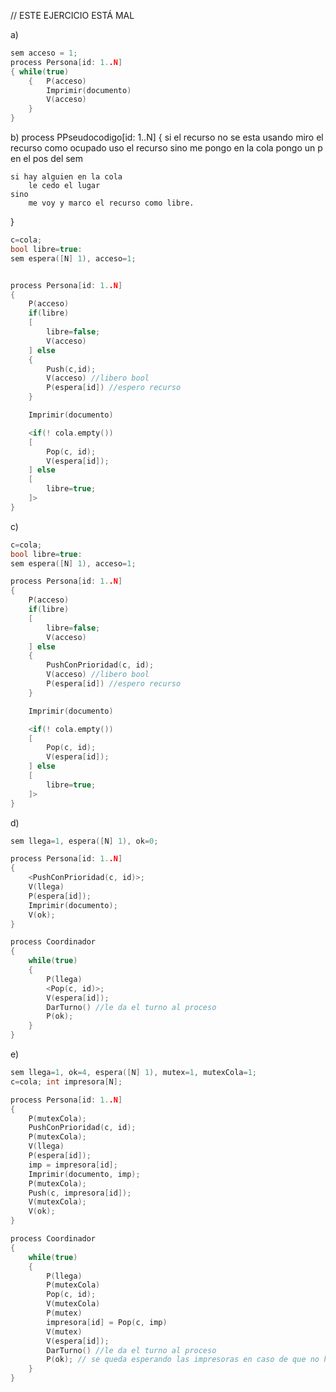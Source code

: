 // ESTE EJERCICIO ESTÁ MAL

a)
````C
sem acceso = 1;
process Persona[id: 1..N]
{ while(true)
    {   P(acceso)
        Imprimir(documento)
        V(acceso)
    }
}
````

b)
process PPseudocodigo[id: 1..N]
{
    si el recurso no se esta usando
        miro el recurso como ocupado
        uso el recurso
    sino
        me pongo en la cola
        pongo un p en el pos del sem
    
    si hay alguien en la cola
        le cedo el lugar
    sino
        me voy y marco el recurso como libre.
}

````C
c=cola;
bool libre=true:
sem espera([N] 1), acceso=1;


process Persona[id: 1..N]
{
    P(acceso)
    if(libre)
    [
        libre=false;
        V(acceso)
    ] else
    {
        Push(c,id);
        V(acceso) //libero bool
        P(espera[id]) //espero recurso
    }

    Imprimir(documento)

    <if(! cola.empty())
    [
        Pop(c, id);
        V(espera[id]);
    ] else
    [
        libre=true;
    ]>
}
````

c)
````C
c=cola;
bool libre=true:
sem espera([N] 1), acceso=1;

process Persona[id: 1..N]
{
    P(acceso)
    if(libre)
    [
        libre=false;
        V(acceso)
    ] else
    {
        PushConPrioridad(c, id);
        V(acceso) //libero bool
        P(espera[id]) //espero recurso
    }

    Imprimir(documento)

    <if(! cola.empty())
    [
        Pop(c, id);
        V(espera[id]);
    ] else
    [
        libre=true;
    ]>
}
````

d)
````C
sem llega=1, espera([N] 1), ok=0;

process Persona[id: 1..N]
{
    <PushConPrioridad(c, id)>;
    V(llega)
    P(espera[id]);
    Imprimir(documento);
    V(ok);
}

process Coordinador
{
    while(true)
    {
        P(llega)
        <Pop(c, id)>;
        V(espera[id]);
        DarTurno() //le da el turno al proceso
        P(ok);
    }
}
````

e)
````C
sem llega=1, ok=4, espera([N] 1), mutex=1, mutexCola=1;
c=cola; int impresora[N];

process Persona[id: 1..N]
{
    P(mutexCola);
    PushConPrioridad(c, id);
    P(mutexCola);
    V(llega)
    P(espera[id]);
    imp = impresora[id];
    Imprimir(documento, imp);
    P(mutexCola);
    Push(c, impresora[id]);
    V(mutexCola);
    V(ok);
}

process Coordinador
{
    while(true)
    {
        P(llega) 
        P(mutexCola)
        Pop(c, id);
        V(mutexCola)
        P(mutex)
        impresora[id] = Pop(c, imp)
        V(mutex)
        V(espera[id]);
        DarTurno() //le da el turno al proceso
        P(ok); // se queda esperando las impresoras en caso de que no haya ninguna disponible
    }
}
````